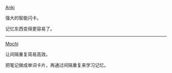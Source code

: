 [Anki](https://apps.ankiweb.net/)

强大的智能闪卡。

记忆东西变得更容易了。

*****

[Mochi](https://mochi.cards/)

让间隔重复简易高效。

把笔记做成单词卡片，再通过间隔重复来学习记忆。